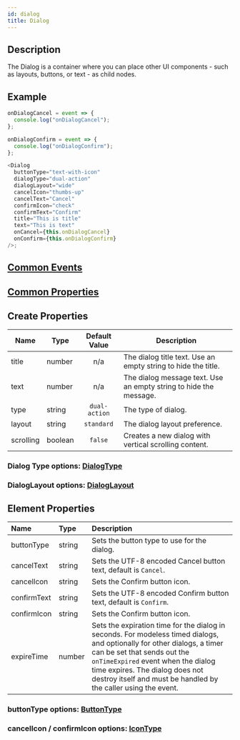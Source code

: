 ```yaml
---
id: dialog
title: Dialog
---
```


## Description

The Dialog is a container where you can place other UI components - such as layouts, buttons, or text - as child nodes.

## Example

```javascript
onDialogCancel = event => {
  console.log("onDialogCancel");
};

onDialogConfirm = event => {
  console.log("onDialogConfirm");
};

<Dialog
  buttonType="text-with-icon"
  dialogType="dual-action"
  dialogLayout="wide"
  cancelIcon="thumbs-up"
  cancelText="Cancel"
  confirmIcon="check"
  confirmText="Confirm"
  title="This is title"
  text="This is text"
  onCancel={this.onDialogCancel}
  onConfirm={this.onDialogConfirm}
/>;
```

## [Common Events](../types/Events.md)

## [Common Properties](../types/Properties.md)

## Create Properties

| Name      | Type    | Default Value | Description                                                       |
| --------- | ------- | :-----------: | ----------------------------------------------------------------- |
| title     | number  |      n/a      | The dialog title text. Use an empty string to hide the title.     |
| text      | number  |      n/a      | The dialog message text. Use an empty string to hide the message. |
| type      | string  | `dual-action` | The type of dialog.                                               |
| layout    | string  |  `standard`   | The dialog layout preference.                                     |
| scrolling | boolean |    `false`    | Creates a new dialog with vertical scrolling content.             |

### Dialog Type options: [DialogType](../types/DialogType.md)

### DialogLayout options: [DialogLayout](../types/DialogLayout.md)

## Element Properties

| Name        | Type   | Description                                                                                                                                                                                                                                                                                       |
| :---------- | :----- | :------------------------------------------------------------------------------------------------------------------------------------------------------------------------------------------------------------------------------------------------------------------------------------------------ |
| buttonType  | string | Sets the button type to use for the dialog.                                                                                                                                                                                                                                                       |
| cancelText  | string | Sets the UTF-8 encoded Cancel button text, default is `Cancel`.                                                                                                                                                                                                                                   |
| cancelIcon  | string | Sets the Confirm button icon.                                                                                                                                                                                                                                                                     |
| confirmText | string | Sets the UTF-8 encoded Confirm button text, default is `Confirm`.                                                                                                                                                                                                                                 |
| confirmIcon | string | Sets the Confirm button icon.                                                                                                                                                                                                                                                                     |
| expireTime  | number | Sets the expiration time for the dialog in seconds. For modeless timed dialogs, and optionally for other dialogs, a timer can be set that sends out the `onTimeExpired` event when the dialog time expires. The dialog does not destroy itself and must be handled by the caller using the event. |

### buttonType options: [ButtonType](../types/ButtonType.md)

### cancelIcon / confirmIcon options: [IconType](../types/IconType.md)
